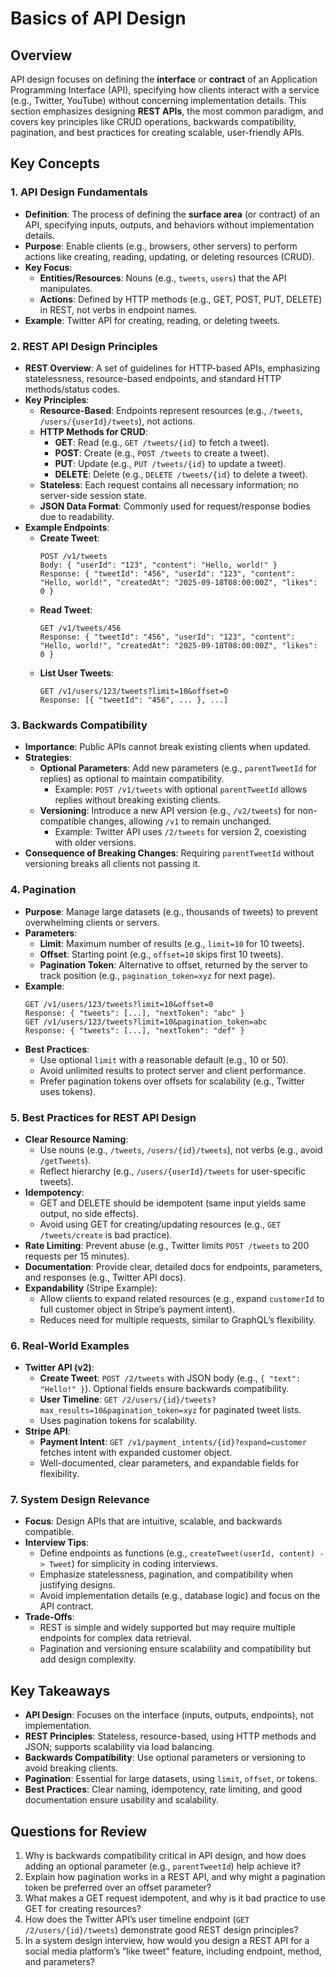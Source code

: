 # Basics of API Design

## Overview

API design focuses on defining the **interface** or **contract** of an Application Programming Interface (API), specifying how clients interact with a service (e.g., Twitter, YouTube) without concerning implementation details. This section emphasizes designing **REST APIs**, the most common paradigm, and covers key principles like CRUD operations, backwards compatibility, pagination, and best practices for creating scalable, user-friendly APIs.

## Key Concepts

### 1. API Design Fundamentals

- **Definition**: The process of defining the **surface area** (or contract) of an API, specifying inputs, outputs, and behaviors without implementation details.
- **Purpose**: Enable clients (e.g., browsers, other servers) to perform actions like creating, reading, updating, or deleting resources (CRUD).
- **Key Focus**:
  - **Entities/Resources**: Nouns (e.g., `tweets`, `users`) that the API manipulates.
  - **Actions**: Defined by HTTP methods (e.g., GET, POST, PUT, DELETE) in REST, not verbs in endpoint names.
- **Example**: Twitter API for creating, reading, or deleting tweets.

### 2. REST API Design Principles

- **REST Overview**: A set of guidelines for HTTP-based APIs, emphasizing statelessness, resource-based endpoints, and standard HTTP methods/status codes.
- **Key Principles**:
  - **Resource-Based**: Endpoints represent resources (e.g., `/tweets`, `/users/{userId}/tweets`), not actions.
  - **HTTP Methods for CRUD**:
    - **GET**: Read (e.g., `GET /tweets/{id}` to fetch a tweet).
    - **POST**: Create (e.g., `POST /tweets` to create a tweet).
    - **PUT**: Update (e.g., `PUT /tweets/{id}` to update a tweet).
    - **DELETE**: Delete (e.g., `DELETE /tweets/{id}` to delete a tweet).
  - **Stateless**: Each request contains all necessary information; no server-side session state.
  - **JSON Data Format**: Commonly used for request/response bodies due to readability.
- **Example Endpoints**:
  - **Create Tweet**:
    ```http
    POST /v1/tweets
    Body: { "userId": "123", "content": "Hello, world!" }
    Response: { "tweetId": "456", "userId": "123", "content": "Hello, world!", "createdAt": "2025-09-18T08:00:00Z", "likes": 0 }
    ```
  - **Read Tweet**:
    ```http
    GET /v1/tweets/456
    Response: { "tweetId": "456", "userId": "123", "content": "Hello, world!", "createdAt": "2025-09-18T08:00:00Z", "likes": 0 }
    ```
  - **List User Tweets**:
    ```http
    GET /v1/users/123/tweets?limit=10&offset=0
    Response: [{ "tweetId": "456", ... }, ...]
    ```

### 3. Backwards Compatibility

- **Importance**: Public APIs cannot break existing clients when updated.
- **Strategies**:
  - **Optional Parameters**: Add new parameters (e.g., `parentTweetId` for replies) as optional to maintain compatibility.
    - Example: `POST /v1/tweets` with optional `parentTweetId` allows replies without breaking existing clients.
  - **Versioning**: Introduce a new API version (e.g., `/v2/tweets`) for non-compatible changes, allowing `/v1` to remain unchanged.
    - Example: Twitter API uses `/2/tweets` for version 2, coexisting with older versions.
- **Consequence of Breaking Changes**: Requiring `parentTweetId` without versioning breaks all clients not passing it.

### 4. Pagination

- **Purpose**: Manage large datasets (e.g., thousands of tweets) to prevent overwhelming clients or servers.
- **Parameters**:
  - **Limit**: Maximum number of results (e.g., `limit=10` for 10 tweets).
  - **Offset**: Starting point (e.g., `offset=10` skips first 10 tweets).
  - **Pagination Token**: Alternative to offset, returned by the server to track position (e.g., `pagination_token=xyz` for next page).
- **Example**:
  ```http
  GET /v1/users/123/tweets?limit=10&offset=0
  Response: { "tweets": [...], "nextToken": "abc" }
  GET /v1/users/123/tweets?limit=10&pagination_token=abc
  Response: { "tweets": [...], "nextToken": "def" }
  ```
- **Best Practices**:
  - Use optional `limit` with a reasonable default (e.g., 10 or 50).
  - Avoid unlimited results to protect server and client performance.
  - Prefer pagination tokens over offsets for scalability (e.g., Twitter uses tokens).

### 5. Best Practices for REST API Design

- **Clear Resource Naming**:
  - Use nouns (e.g., `/tweets`, `/users/{id}/tweets`), not verbs (e.g., avoid `/getTweets`).
  - Reflect hierarchy (e.g., `/users/{userId}/tweets` for user-specific tweets).
- **Idempotency**:
  - GET and DELETE should be idempotent (same input yields same output, no side effects).
  - Avoid using GET for creating/updating resources (e.g., `GET /tweets/create` is bad practice).
- **Rate Limiting**: Prevent abuse (e.g., Twitter limits `POST /tweets` to 200 requests per 15 minutes).
- **Documentation**: Provide clear, detailed docs for endpoints, parameters, and responses (e.g., Twitter API docs).
- **Expandability** (Stripe Example):
  - Allow clients to expand related resources (e.g., expand `customerId` to full customer object in Stripe’s payment intent).
  - Reduces need for multiple requests, similar to GraphQL’s flexibility.

### 6. Real-World Examples

- **Twitter API (v2)**:
  - **Create Tweet**: `POST /2/tweets` with JSON body (e.g., `{ "text": "Hello!" }`). Optional fields ensure backwards compatibility.
  - **User Timeline**: `GET /2/users/{id}/tweets?max_results=10&pagination_token=xyz` for paginated tweet lists.
  - Uses pagination tokens for scalability.
- **Stripe API**:
  - **Payment Intent**: `GET /v1/payment_intents/{id}?expand=customer` fetches intent with expanded customer object.
  - Well-documented, clear parameters, and expandable fields for flexibility.

### 7. System Design Relevance

- **Focus**: Design APIs that are intuitive, scalable, and backwards compatible.
- **Interview Tips**:
  - Define endpoints as functions (e.g., `createTweet(userId, content) -> Tweet`) for simplicity in coding interviews.
  - Emphasize statelessness, pagination, and compatibility when justifying designs.
  - Avoid implementation details (e.g., database logic) and focus on the API contract.
- **Trade-Offs**:
  - REST is simple and widely supported but may require multiple endpoints for complex data retrieval.
  - Pagination and versioning ensure scalability and compatibility but add design complexity.

## Key Takeaways

- **API Design**: Focuses on the interface (inputs, outputs, endpoints), not implementation.
- **REST Principles**: Stateless, resource-based, using HTTP methods and JSON; supports scalability via load balancing.
- **Backwards Compatibility**: Use optional parameters or versioning to avoid breaking clients.
- **Pagination**: Essential for large datasets, using `limit`, `offset`, or tokens.
- **Best Practices**: Clear naming, idempotency, rate limiting, and good documentation ensure usability and scalability.

## Questions for Review

1. Why is backwards compatibility critical in API design, and how does adding an optional parameter (e.g., `parentTweetId`) help achieve it?
2. Explain how pagination works in a REST API, and why might a pagination token be preferred over an offset parameter?
3. What makes a GET request idempotent, and why is it bad practice to use GET for creating resources?
4. How does the Twitter API’s user timeline endpoint (`GET /2/users/{id}/tweets`) demonstrate good REST design principles?
5. In a system design interview, how would you design a REST API for a social media platform’s “like tweet” feature, including endpoint, method, and parameters?
